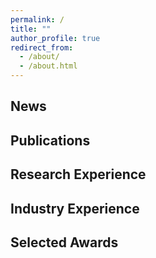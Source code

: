 ```yaml
---
permalink: /
title: ""
author_profile: true
redirect_from: 
  - /about/
  - /about.html
---
```




News
------

Publications
------

Research Experience
------

Industry Experience
------

Selected Awards
------

<body>
<script type='text/javascript' id='clustrmaps' src='//cdn.clustrmaps.com/map_v2.js?cl=ffffff&w=150&t=n&d=ZCkq05bZ5W9TJLguU2G7tRLb2UefixELw1Ao5pPHLAw&co=2daaad&cmo=3acc3a&cmn=ff5353&ct=ffffff'></script></body>
